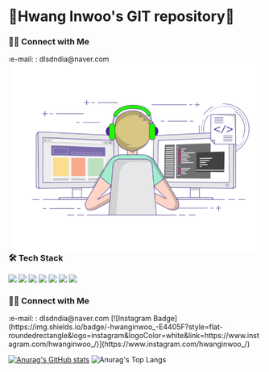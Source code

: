 <h1>👋Hwang Inwoo's GIT repository👋</h1>

<h3> 🤝🏻 Connect with Me </h3>
<span>:e-mail: : dlsdndia@naver.com</span>

<img align="right" alt="GIF" src="https://raw.githubusercontent.com/devSouvik/devSouvik/master/gif3.gif" width="500"/>





<h3>🛠 Tech Stack</h3>
<img src="https://img.shields.io/badge/React-61DAFB?style=flat&logo=React&logoColor=white"/> <img src="https://img.shields.io/badge/Redux-764ABC?style=flat&logo=Redux&logoColor=white"/> <img src="https://img.shields.io/badge/Java-007396?style=flat&logo=Java&logoColor=white"/> <img src="https://img.shields.io/badge/JavaScript-F7DF1E?style=flat&logo=JavaScript&logoColor=white"/> <img src="https://img.shields.io/badge/Spring-6DB33F?style=flat&logo=Spring&logoColor=white"/> <img src="https://img.shields.io/badge/Spring Boot-6DB33F?style=flat&logo=Spring Boot&logoColor=white"/> <img src="https://img.shields.io/badge/MySql-4479A1?style=flat&logo=MySql&logoColor=white"/>

<h3> 🤝🏻 Connect with Me </h3>
<span>:e-mail: : dlsdndia@naver.com</span>
[![Instagram Badge](https://img.shields.io/badge/-hwanginwoo_-E4405F?style=flat-roundedrectangle&logo=instagram&logoColor=white&link=https://www.instagram.com/hwanginwoo_/)](https://www.instagram.com/hwanginwoo_/)

[![Anurag's GitHub stats](https://github-readme-stats.vercel.app/api?username=dlsdndia)](https://github.com/dlsdndia/github-readme-stats)
![Anurag's Top Langs](https://github-readme-stats.vercel.app/api/top-langs/?username=dlsdndia&theme=tokyonight&layout=compact)

